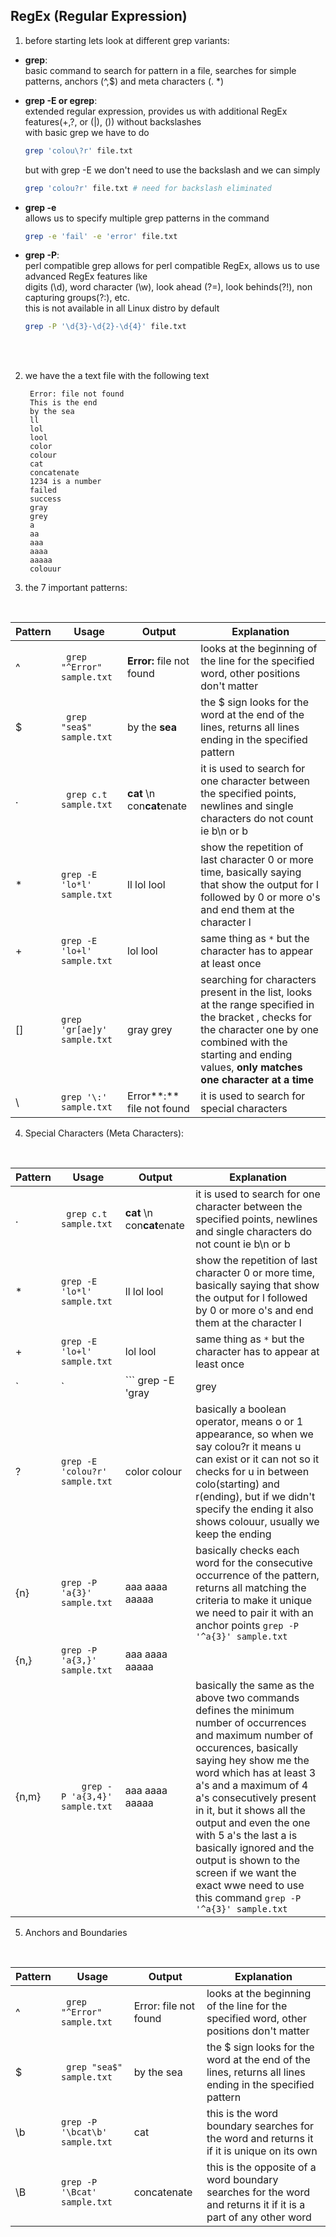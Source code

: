 ## RegEx (Regular Expression)

1. before starting lets look at different grep variants:

- **grep**: \
basic command to search for pattern in a file, searches for simple patterns, anchors (^,$) and meta characters (. *)

- **grep -E or egrep**: \
extended regular expression, provides us with additional RegEx features(+,?, or (|), ()) without backslashes \
with basic grep we have to do
		
	```bash
	grep 'colou\?r' file.txt
	```

	but with grep -E we don't need to use the backslash and we can simply

	```bash
	grep 'colou?r' file.txt # need for backslash eliminated
	```

-  **grep -e** \
allows us to specify multiple grep patterns in the command

	```bash
	grep -e 'fail' -e 'error' file.txt
	```

- **grep -P**: \
perl compatible grep allows for perl compatible RegEx, allows us to use advanced RegEx features like \
digits (\d), word character (\w), look ahead (?=), look behinds(?!), non capturing groups(?:), etc. \
this is not available in all Linux distro by default 

	```bash
	grep -P '\d{3}-\d{2}-\d{4}' file.txt
	```

<br>
<br>

2. we have the a text file with the following text
	
		Error: file not found
		This is the end
		by the sea
		ll
		lol
		lool
		color
		colour
		cat
		concatenate
		1234 is a number
		failed
		success
		gray
		grey
		a
		aa
		aaa
		aaaa
		aaaaa
		colouur

3. the 7 important patterns:
<br>

| Pattern  | Usage | Output  | Explanation |
| -------- | ----- | ------- | ----------- |
| ^  | ``` grep "^Error" sample.txt``` | **Error:** file not found | looks at the beginning of the line for the specified word, other positions don't matter |
| $  | ``` grep "sea$" sample.txt``` | by the **sea** | the $ sign looks for the word at the end of the lines, returns all lines ending in the specified pattern |
| .  |``` grep c.t sample.txt```  | **cat** \n con**cat**enate| it is used to search for one character between the specified points, newlines and single characters do not count ie b\\n or b|
| *  |```grep -E 'lo*l' sample.txt```  | ll lol lool | show the repetition of last character 0 or more time, basically saying that show the output for l followed by 0 or more o's and end them at the character l |
| +  |```grep -E 'lo+l' sample.txt``` | lol lool | same thing as `*` but the character has to appear at least once |
| [] |```grep 'gr[ae]y' sample.txt``` | gray grey | searching for characters present in the list, looks at the range specified in the bracket , checks for the character one by one combined with the starting and ending values, **only matches one character at a time** |
| \  |```grep '\:' sample.txt```  | Error**:** file not found | it is used to search for special characters |

4. Special Characters (Meta Characters):
<br>

| Pattern  | Usage | Output  | Explanation |
| -------- | ----- | ------- | ----------- |
| .  |``` grep c.t sample.txt```  | **cat** \n con**cat**enate| it is used to search for one character between the specified points, newlines and single characters do not count ie b\\n or b|
| *  |```grep -E 'lo*l' sample.txt```  | ll lol lool | show the repetition of last character 0 or more time, basically saying that show the output for l followed by 0 or more o's and end them at the character l |
| +  |```grep -E 'lo+l' sample.txt``` | lol lool | same thing as `*` but the character has to appear at least once |
| `|` |```	grep -E 'gray|grey|grape' sample.txt``` | gray grey | basically an or operator shows the output that matches |
| ?     |```grep -E 'colou?r' sample.txt```| color colour | basically a boolean operator, means o or 1 appearance, so when we say colou?r it means u can exist or it can not so it checks for u in between colo(starting) and r(ending), but if we didn't specify the ending it also shows colouur, usually we keep the ending |
| {n}|```grep -P 'a{3}' sample.txt```| aaa aaaa aaaaa | basically checks each word for the consecutive occurrence of the pattern, returns all matching the criteria to make it unique we need to pair it with an anchor points ```grep -P '^a{3}' sample.txt``` | 
| {n,}  |```grep -P 'a{3,}' sample.txt```| aaa aaaa aaaaa |  |
| {n,m} |```	grep -P 'a{3,4}' sample.txt```| aaa aaaa aaaaa | basically the same as the above two commands defines the minimum number of occurrences and maximum number of occurences, basically saying hey show me the word which has at least 3 a's and a maximum of 4 a's consecutively present in it, but it shows all the output and even the one with 5 a's the last a is basically ignored and the output is shown to the screen if we want the exact wwe need to use this command ```grep -P '^a{3}' sample.txt```|

5. Anchors and Boundaries
<br>

| Pattern  | Usage | Output  | Explanation |
| -------- | ----- | ------- | ----------- |
|^| ``` grep "^Error" sample.txt``` | Error: file not found | looks at the beginning of the line for the specified word, other positions don't matter |
| $  | ``` grep "sea$" sample.txt``` | by the sea | the $ sign looks for the word at the end of the lines, returns all lines ending in the specified pattern |
| \\b |```grep -P '\bcat\b' sample.txt``` | cat | this is the word boundary searches for the word and returns it if it is unique on its own |
| \\B |```grep -P '\Bcat' sample.txt```  | concatenate | this is the opposite of a word boundary searches for the word and returns it if it is a part of any other word |
